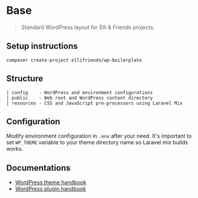 # Base

> Standard WordPress layout for Elli & Friends projects.

## Setup instructions

```
composer create-project ellifriends/wp-boilerplate
```

## Structure

```
| config    - WordPress and environment configurations
| public    - Web root and WordPress content directory
| resources - CSS and JavaScript pre-processors using Laravel Mix
```

## Configuration

Modify environment configuration in `.env` after your need. It's important to set `WP_THEME` variable to your theme directory name so Laravel mix builds works.

## Documentations

- [WordPress theme handbook](https://developer.wordpress.org/themes/)
- [WordPress plugin handbook](https://developer.wordpress.org/plugins/)
